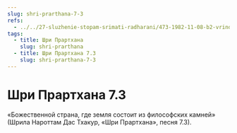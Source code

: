 ```yaml
---
slug: shri-prarthana-7-3
refs:
  - ../../27-sluzhenie-stopam-srimati-radharani/473-1982-11-08-b2-vrindavan-eto-to-mesto-kotoroe-hranit-na-sebe-sledy-stop-shrimati-radharani.md
tags:
  - title: Шри Прартхана
    slug: shri-prarthana
  - title: Шри Прартхана 7.3
    slug: shri-prarthana-7-3
---
```


# Шри Прартхана 7.3

«Божественной страна, где земля состоит из философских камней» (Шрила Нароттам Дас Тхакур, «Шри Прартхана», песня 7.3).


